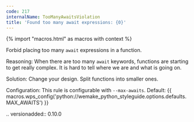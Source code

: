 ```yaml
---
code: 217
internalName: TooManyAwaitsViolation
title: 'Found too many await expressions: {0}'
---
```


{% import "macros.html" as macros with context %}

Forbid placing too many `await` expressions in a function.

Reasoning: When there are too many `await` keywords, functions are
starting to get really complex. It is hard to tell where we are and what
is going on.

Solution: Change your design. Split functions into smaller ones.

Configuration: This rule is configurable with `--max-awaits`. Default:
{{ macros.wps_config('python://wemake_python_styleguide.options.defaults.MAX_AWAITS') }}

.. versionadded:: 0.10.0
